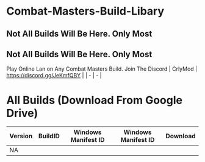 # Combat-Masters-Build-Libary

Not All Builds Will Be Here. Only Most 
-
Not All Builds Will Be Here. Only Most 
-
Play Online Lan on Any Combat Masters Build. Join The Discord
| CrlyMod | https://discord.gg/JeKmfQBY |
| - | - |

# All Builds (Download From Google Drive)
| Version | BuildID | Windows Manifest ID | Windows Manifest ID | Download |
| - | - | - | - | - |
| NA | 
